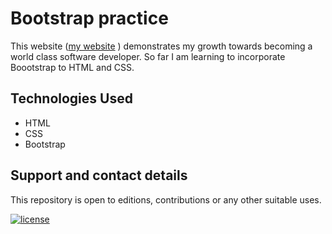 # Bootstrap practice  
This website ([my website](https://github.com/Susan-Kathoni/Bootstrap-practice.git)
) demonstrates my growth towards becoming a world class software developer. So far I am learning to incorporate Boootstrap to HTML and CSS.

## Technologies Used
- HTML
- CSS
- Bootstrap
            
## Support and contact details     
This repository is open to editions, contributions or any other suitable uses.       
          

[![license](https://img.shields.io/github/license/DAVFoundation/captain-n3m0.svg?style=flat-square)](https://github.com/DAVFoundation/captain-n3m0/blob/master/LICENSE)